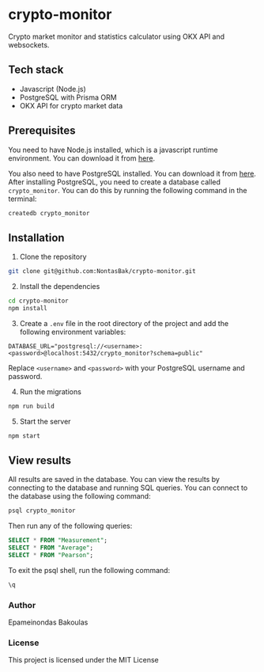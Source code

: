 # crypto-monitor
Crypto market monitor and statistics calculator using OKX API and websockets.

## Tech stack
- Javascript (Node.js)
- PostgreSQL with Prisma ORM
- OKX API for crypto market data

## Prerequisites
You need to have Node.js installed, which is a javascript runtime environment. You can download it from [here](https://nodejs.org/en/download/).

You also need to have PostgreSQL installed. You can download it from [here](https://www.postgresql.org/download/). After installing PostgreSQL, you need to create a database called `crypto_monitor`. You can do this by running the following command in the terminal:
```bash
createdb crypto_monitor
```

## Installation
1. Clone the repository
```bash
git clone git@github.com:NontasBak/crypto-monitor.git
```
2. Install the dependencies
```bash
cd crypto-monitor
npm install
```
3. Create a `.env` file in the root directory of the project and add the following environment variables:
```env
DATABASE_URL="postgresql://<username>:<password>@localhost:5432/crypto_monitor?schema=public"
```
Replace `<username>` and `<password>` with your PostgreSQL username and password.

4. Run the migrations
```bash
npm run build
```
5. Start the server
```bash
npm start
```

## View results
All results are saved in the database. You can view the results by connecting to the database and running SQL queries. You can connect to the database using the following command:
```bash
psql crypto_monitor
```
Then run any of the following queries:
```sql
SELECT * FROM "Measurement";
SELECT * FROM "Average";
SELECT * FROM "Pearson";
```
To exit the psql shell, run the following command:
```bash
\q
```

### Author
Epameinondas Bakoulas

### License
This project is licensed under the MIT License
